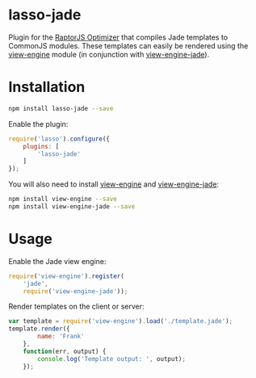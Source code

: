 lasso-jade
==============

Plugin for the [RaptorJS Optimizer](https://github.com/raptorjs/lasso) that compiles Jade templates to CommonJS modules. These templates can easily be rendered using the [view-engine](https://github.com/patrick-steele-idem/view-engine) module (in conjunction with [view-engine-jade](https://github.com/patrick-steele-idem/view-engine-jade)).

# Installation

```bash
npm install lasso-jade --save
```

Enable the plugin:

```javascript
require('lasso').configure({
    plugins: [
        'lasso-jade'
    ]
});
```

You will also need to install [view-engine](https://github.com/patrick-steele-idem/view-engine) and [view-engine-jade](https://github.com/patrick-steele-idem/view-engine-jade):

```bash
npm install view-engine --save
npm install view-engine-jade --save
```

# Usage

Enable the Jade view engine:

```javascript
require('view-engine').register(
    'jade',
    require('view-engine-jade'));
```

Render templates on the client or server:

```javascript
var template = require('view-engine').load('./template.jade');
template.render({
        name: 'Frank'
    },
    function(err, output) {
        console.log('Template output: ', output);
    });
```